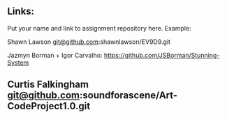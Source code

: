 
## Links:

Put your name and link to assignment repository here. Example:

Shawn Lawson    git@github.com:shawnlawson/EV9D9.git

Jazmyn Borman + Igor Carvalho: https://github.com/JSBorman/Stunning-System

Curtis Falkingham git@github.com:soundforascene/Art-CodeProject1.0.git
----
